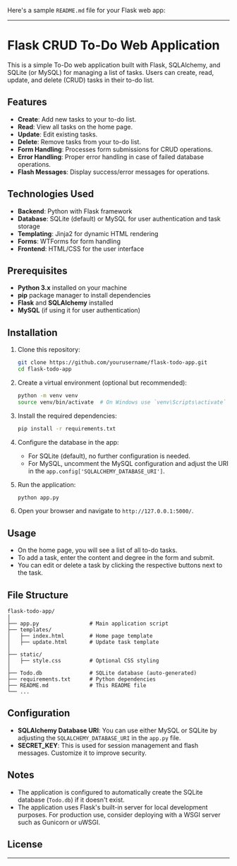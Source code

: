 Here's a sample `README.md` file for your Flask web app:

---

# Flask CRUD To-Do Web Application

This is a simple To-Do web application built with Flask, SQLAlchemy, and SQLite (or MySQL) for managing a list of tasks. Users can create, read, update, and delete (CRUD) tasks in their to-do list.

## Features

- **Create**: Add new tasks to your to-do list.
- **Read**: View all tasks on the home page.
- **Update**: Edit existing tasks.
- **Delete**: Remove tasks from your to-do list.
- **Form Handling**: Processes form submissions for CRUD operations.
- **Error Handling**: Proper error handling in case of failed database operations.
- **Flash Messages**: Display success/error messages for operations.

## Technologies Used

- **Backend**: Python with Flask framework
- **Database**: SQLite (default) or MySQL for user authentication and task storage
- **Templating**: Jinja2 for dynamic HTML rendering
- **Forms**: WTForms for form handling
- **Frontend**: HTML/CSS for the user interface

## Prerequisites

- **Python 3.x** installed on your machine
- **pip** package manager to install dependencies
- **Flask** and **SQLAlchemy** installed
- **MySQL** (if using it for user authentication)

## Installation

1. Clone this repository:
   ```bash
   git clone https://github.com/yourusername/flask-todo-app.git
   cd flask-todo-app
   ```

2. Create a virtual environment (optional but recommended):
   ```bash
   python -m venv venv
   source venv/bin/activate  # On Windows use `venv\Scripts\activate`
   ```

3. Install the required dependencies:
   ```bash
   pip install -r requirements.txt
   ```

4. Configure the database in the app:
   - For SQLite (default), no further configuration is needed.
   - For MySQL, uncomment the MySQL configuration and adjust the URI in the `app.config['SQLALCHEMY_DATABASE_URI']`.

5. Run the application:
   ```bash
   python app.py
   ```

6. Open your browser and navigate to `http://127.0.0.1:5000/`.

## Usage

- On the home page, you will see a list of all to-do tasks.
- To add a task, enter the content and degree in the form and submit.
- You can edit or delete a task by clicking the respective buttons next to the task.

## File Structure

```
flask-todo-app/
│
├── app.py                # Main application script
├── templates/
│   ├── index.html        # Home page template
│   ├── update.html       # Update task template
│
├── static/
│   ├── style.css         # Optional CSS styling
│
├── Todo.db               # SQLite database (auto-generated)
├── requirements.txt      # Python dependencies
├── README.md             # This README file
└── ...
```

## Configuration

- **SQLAlchemy Database URI**: You can use either MySQL or SQLite by adjusting the `SQLALCHEMY_DATABASE_URI` in the `app.py` file.
- **SECRET_KEY**: This is used for session management and flash messages. Customize it to improve security.

## Notes

- The application is configured to automatically create the SQLite database (`Todo.db`) if it doesn't exist.
- The application uses Flask's built-in server for local development purposes. For production use, consider deploying with a WSGI server such as Gunicorn or uWSGI.

## License



---



